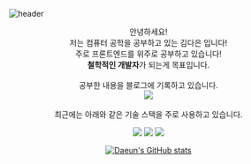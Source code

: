 ![header](https://capsule-render.vercel.app/api?type=waving&color=gradient&height=300&section=header&text=welcome!&fontSize=90)

<div align="center">
안녕하세요! <br />
저는 컴퓨터 공학을 공부하고 있는 김다은 입니다! <br />
주로 프론트엔드를 위주로 공부하고 있습니다! <br />
<strong>철학적인 개발자</strong>가 되는게 목표입니다. <br />


<br />
공부한 내용을 블로그에 기록하고 있습니다.
<br />
<a href="https://break-your-limit.tistory.com/" target="_blank"><img src="https://img.shields.io/badge/개발블로그(tistory)-D8C2ED?style=flat-square&logoColor=white"/></a>
  
<br />
<br />
최근에는 아래와 같은 기술 스택을 주로 사용하고 있습니다.

<img src="https://img.shields.io/badge/JAVASCRIPT-F7DF1E?style=flat-square&logo=JavaScript&logoColor=white"/></a>
<img src="https://img.shields.io/badge/REACT-61DAFB?style=flat-square&logo=React&logoColor=white"/></a>
<img src="https://img.shields.io/badge/PYTHON-3776AB?style=flat-square&logo=Python&logoColor=white"/></a>

[![Daeun's GitHub stats](https://github-readme-stats.vercel.app/api?username=dar-jeeling&theme=cobalt)](https://github.com/anuraghazra/github-readme-stats)
</div>
